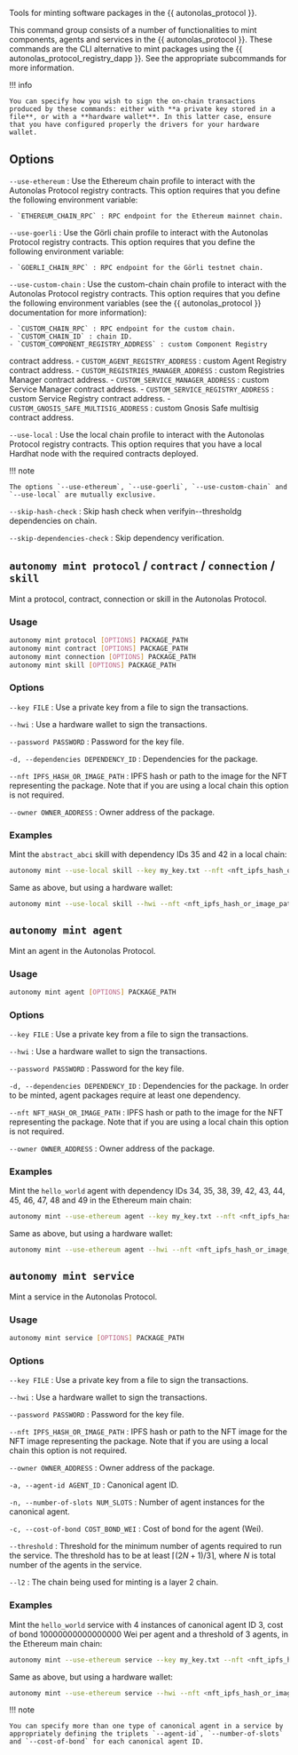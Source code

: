 Tools for minting software packages in the {{ autonolas_protocol }}.

This command group consists of a number of functionalities to mint components, agents and services in the {{ autonolas_protocol }}. These commands are the CLI alternative to mint packages using the {{ autonolas_protocol_registry_dapp }}. See the appropriate subcommands for more information.

!!! info

    You can specify how you wish to sign the on-chain transactions produced by these commands: either with **a private key stored in a file**, or with a **hardware wallet**. In this latter case, ensure that you have configured properly the drivers for your hardware wallet.

## Options

`--use-ethereum`
: Use the Ethereum chain profile to interact with the Autonolas Protocol registry contracts. This option requires that you define the following environment variable:

    - `ETHEREUM_CHAIN_RPC` : RPC endpoint for the Ethereum mainnet chain.

`--use-goerli`
: Use the Görli chain profile to interact with the Autonolas Protocol registry contracts. This option requires that you define the following environment variable:

    - `GOERLI_CHAIN_RPC` : RPC endpoint for the Görli testnet chain.

`--use-custom-chain`
: Use the custom-chain chain profile to interact with the Autonolas Protocol registry contracts. This option requires that you define the following environment variables (see the {{ autonolas_protocol }} documentation for more information):

    - `CUSTOM_CHAIN_RPC` : RPC endpoint for the custom chain.
    - `CUSTOM_CHAIN_ID` : chain ID.
    - `CUSTOM_COMPONENT_REGISTRY_ADDRESS` : custom Component Registry
 contract address.
    - `CUSTOM_AGENT_REGISTRY_ADDRESS` : custom Agent Registry contract address.
    - `CUSTOM_REGISTRIES_MANAGER_ADDRESS` : custom Registries Manager contract address.
    - `CUSTOM_SERVICE_MANAGER_ADDRESS` : custom Service Manager contract address.
    - `CUSTOM_SERVICE_REGISTRY_ADDRESS` : custom Service Registry contract address.
    - `CUSTOM_GNOSIS_SAFE_MULTISIG_ADDRESS` : custom Gnosis Safe multisig contract address.

`--use-local`
: Use the local chain profile to interact with the Autonolas Protocol registry contracts. This option requires that you have a local Hardhat node with the required contracts deployed.

!!! note

    The options `--use-ethereum`, `--use-goerli`, `--use-custom-chain` and `--use-local` are mutually exclusive.

`--skip-hash-check`
: Skip hash check when verifyin--thresholdg dependencies on chain.

`--skip-dependencies-check`
: Skip dependency verification.

## `autonomy mint protocol` / `contract` / `connection` / `skill`

Mint a protocol, contract, connection or skill in the Autonolas Protocol.

### Usage

```bash
autonomy mint protocol [OPTIONS] PACKAGE_PATH
autonomy mint contract [OPTIONS] PACKAGE_PATH
autonomy mint connection [OPTIONS] PACKAGE_PATH
autonomy mint skill [OPTIONS] PACKAGE_PATH
```
### Options

`--key FILE`
: Use a private key from a file to sign the transactions.

`--hwi`
: Use a hardware wallet to sign the transactions.

`--password PASSWORD`
: Password for the key file.

`-d, --dependencies DEPENDENCY_ID`
: Dependencies for the package.

`--nft IPFS_HASH_OR_IMAGE_PATH`
: IPFS hash or path to the image for the NFT representing the package. Note that if you are using a local chain this option is not required.

`--owner OWNER_ADDRESS`
: Owner address of the package.

### Examples

Mint the `abstract_abci` skill with dependency IDs 35 and 42 in a local chain:

```bash
autonomy mint --use-local skill --key my_key.txt --nft <nft_ipfs_hash_or_image_path> --owner <owner_address> -d 35 -d 42 ./packages/valory/skills/abstract_abci
```

Same as above, but using a hardware wallet:

```bash
autonomy mint --use-local skill --hwi --nft <nft_ipfs_hash_or_image_path> --owner <owner_address> -d 35 -d 42 ./packages/valory/skills/abstract_abci
```

## `autonomy mint agent`

Mint an agent in the Autonolas Protocol.
### Usage

```bash
autonomy mint agent [OPTIONS] PACKAGE_PATH
```

### Options

`--key FILE`
: Use a private key from a file to sign the transactions.

`--hwi`
: Use a hardware wallet to sign the transactions.

`--password PASSWORD`
: Password for the key file.

`-d, --dependencies DEPENDENCY_ID`
: Dependencies for the package. In order to be minted, agent packages require at least one dependency.

`--nft NFT_HASH_OR_IMAGE_PATH`
: IPFS hash or path to the image for the NFT representing the package. Note that if you are using a local chain this option is not required.

`--owner OWNER_ADDRESS`
: Owner address of the package.

### Examples

Mint the `hello_world` agent with dependency IDs 34, 35, 38, 39, 42, 43, 44, 45, 46, 47, 48 and 49 in the Ethereum main chain:

```bash
autonomy mint --use-ethereum agent --key my_key.txt --nft <nft_ipfs_hash_or_image_path> --owner <owner_address> -d 34 -d 35 -d 38 -d 39 -d 42 -d 43 -d 44 -d 45 -d 46 -d 47 -d 48 -d 49 ./packages/valory/agents/hello_world
```

Same as above, but using a hardware wallet:

```bash
autonomy mint --use-ethereum agent --hwi --nft <nft_ipfs_hash_or_image_path> --owner <owner_address> -d 34 -d 35 -d 38 -d 39 -d 42 -d 43 -d 44 -d 45 -d 46 -d 47 -d 48 -d 49 ./packages/valory/agents/hello_world
```

## `autonomy mint service`

Mint a service in the Autonolas Protocol.
### Usage

```bash
autonomy mint service [OPTIONS] PACKAGE_PATH
```

### Options
  
`--key FILE`
: Use a private key from a file to sign the transactions.

`--hwi`
: Use a hardware wallet to sign the transactions.

`--password PASSWORD`
: Password for the key file.

`--nft IPFS_HASH_OR_IMAGE_PATH`
: IPFS hash or path to the NFT image for the NFT image representing the package. Note that if you are using a local chain this option is not required.

`--owner OWNER_ADDRESS`
: Owner address of the package.

`-a, --agent-id AGENT_ID`
: Canonical agent ID.

`-n, --number-of-slots NUM_SLOTS`
: Number of agent instances for the canonical agent.

`-c, --cost-of-bond COST_BOND_WEI`
: Cost of bond for the agent (Wei).

`--threshold`
: Threshold for the minimum number of agents required to run the service. The threshold has to be at least $\lceil(2N + 1) / 3\rceil$, where $N$ is total number of the agents in the service.

`--l2`
: The chain being used for minting is a layer 2 chain.

### Examples

Mint the `hello_world` service with 4 instances of canonical agent ID 3, cost of bond 10000000000000000 Wei per agent and a threshold of 3 agents, in the Ethereum main chain:

```bash
autonomy mint --use-ethereum service --key my_key.txt --nft <nft_ipfs_hash_or_image_path> --owner <owner_address> --agent-id 3 --number-of-slots 4 --cost-of-bond 10000000000000000 --threshold 3 ./packages/valory/services/hello_world
```

Same as above, but using a hardware wallet:

```bash
autonomy mint --use-ethereum service --hwi --nft <nft_ipfs_hash_or_image_path> --owner <owner_address> --agent-id 3 --number-of-slots 4 --cost-of-bond 10000000000000000 --threshold 3 ./packages/valory/services/hello_world
```

!!! note

    You can specify more than one type of canonical agent in a service by appropriately defining the triplets `--agent-id`, `--number-of-slots` and `--cost-of-bond` for each canonical agent ID.
